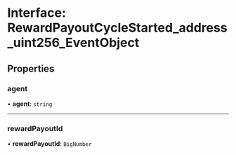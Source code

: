 # Interface: RewardPayoutCycleStarted\_address\_uint256\_EventObject

## Properties

### agent

• **agent**: `string`

___

### rewardPayoutId

• **rewardPayoutId**: `BigNumber`
